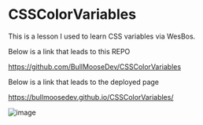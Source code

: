 # CSSColorVariables

This is a lesson I used to learn CSS variables via WesBos.

<!-- Below is a link that leads to this REPO -->   Below is a link that leads to this REPO 
https://github.com/BullMooseDev/CSSColorVariables
<!-- Below is a link that leads to the deployed page -->   Below is a link that leads to the deployed page
https://bullmoosedev.github.io/CSSColorVariables/


![image](https://user-images.githubusercontent.com/95316362/150863919-fa5fd5cb-43fe-46b8-b93d-64ac655294a3.png)
